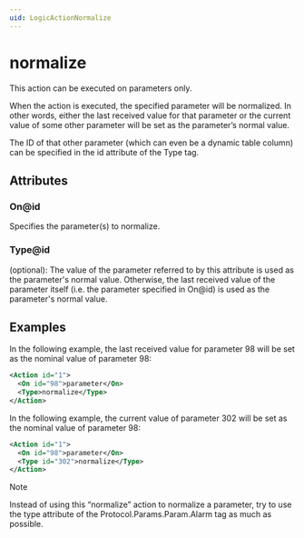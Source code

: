 ```yaml
---
uid: LogicActionNormalize
---
```


# normalize

This action can be executed on parameters only.

When the action is executed, the specified parameter will be normalized. In other words, either the last received value for that parameter or the current value of some other parameter will be set as the parameter’s normal value.

The ID of that other parameter (which can even be a dynamic table column) can be specified in the id attribute of the Type tag.

## Attributes

### On@id

Specifies the parameter(s) to normalize.

### Type@id

(optional): The value of the parameter referred to by this attribute is used as the parameter's normal value. Otherwise, the last received value of the parameter itself (i.e. the parameter specified in On@id) is used as the parameter's normal value.

## Examples

In the following example, the last received value for parameter 98 will be set as the nominal value of parameter 98:

```xml
<Action id="1">
  <On id="98">parameter</On>
  <Type>normalize</Type>
</Action>
```

In the following example, the current value of parameter 302 will be set as the nominal value of parameter 98:

```xml
<Action id="1">
  <On id="98">parameter</On>
  <Type id="302">normalize</Type>
</Action>
```

> [!NOTE]
> Instead of using this “normalize” action to normalize a parameter, try to use the type attribute of the Protocol.Params.Param.Alarm tag as much as possible.
